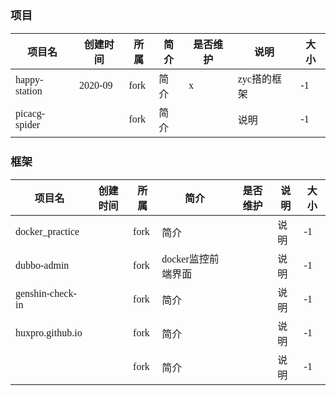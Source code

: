 <span  style="font-family: Simsun,serif; font-size: 15px; ">

### 项目

| 项目名              | 创建时间    | 所属   | 简介           | 是否维护 | 说明      | 大小  |
|------------------|---------|------|--------------|------|---------|-----|
| happy-station    | 2020-09 | fork | 简介           | x    | zyc搭的框架 | -1  |
| picacg-spider    |         | fork | 简介           |      | 说明      | -1  |

### 框架

| 项目名              | 创建时间    | 所属   | 简介           | 是否维护 | 说明      | 大小  |
|------------------|---------|------|--------------|------|---------|-----|
| docker_practice  |         | fork | 简介           |      | 说明      | -1  |
| dubbo-admin      |         | fork | docker监控前端界面 |      | 说明      | -1  |
| genshin-check-in |         | fork | 简介           |      | 说明      | -1  |
| huxpro.github.io |         | fork | 简介           |      | 说明      | -1  |
|                  |         | fork | 简介           |      | 说明      | -1  |

</span>
